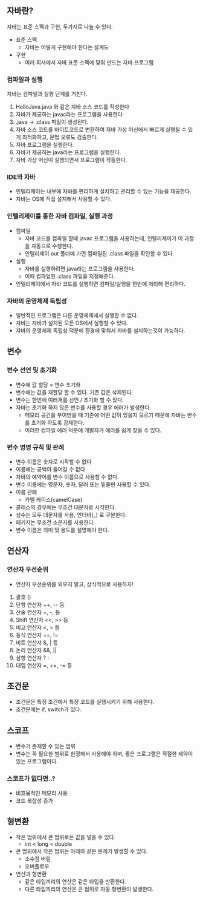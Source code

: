 ## 자바란?
자바는 표준 스펙과 구현, 두가지로 나눌 수 있다.
- 표준 스펙
    - 자바는 어떻게 구현해야 한다는 설계도
- 구현
    - 여러 회사에서 자바 표준 스펙에 맞춰 만드는 자바 프로그램

### 컴파일과 실행
자바는 컴파일과 실행 단계를 거친다.
1. HelloJava.java 와 같은 자바 소스 코드를 작성한다
2. 자바가 제공하는 javac라는 프로그램을 사용한다
3. .java -> .class 파일이 생성된다.
4. 자바 소스 코드를 바이트코드로 변환하여 자바 가상 머신에서 빠르게 실행될 수 있게 최적화하고, 문법 오류도 검출한다.
5. 자바 프로그램을 실행한다.
6. 자바가 제공하는 java라는 프로그램을 실행한다.
7. 자바 가상 머신이 실행되면서 프로그램이 작동한다.

### IDE와 자바
- 인텔리제이는 내부에 자바를 편리하게 설치하고 관리할 수 있는 기능을 제공한다.
- 자바는 OS에 직접 설치해서 사용할 수 있다.

### 인텔리제이를 통한 자바 컴파일, 실행 과정
- 컴파일
  - 자바 코드를 컴파일 할때 javac 프로그램을 사용하는데, 인텔리제이가 이 과정을 자동으로 수행한다.
  - 인텔리제이 out 폴더에 가면 컴파일된 .class 파일을 확인할 수 있다.
- 실행
  - 자바를 실행하려면 java라는 프로그램을 사용한다.
  - 이때 컴파일된 .class 파일을 지정해준다.
- 인텔리제이에서 자바 코드를 실행하면 컴파일/실행을 한번에 처리해 편리하다.

### 자바의 운영체제 독립성
- 일반적인 프로그램은 다른 운영체제에서 실행할 수 없다.
- 자바는 자바가 설치된 모든 OS에서 실행할 수 있다.
- 자바의 운영체제 독립성 덕분에 환경에 맞춰서 자바를 설치하는것이 가능하다.

## 변수

### 변수 선언 및 초기화
- 변수에 값 할당 = 변수 초기화
- 변수에는 값을 재할당 할 수 있다. 기존 값은 삭제된다.
- 변수는 한번에 여러개를 선언 / 초기화 할 수 있다.
- 자바는 초기화 하지 않은 변수를 사용할 경우 에러가 발생한다.
  - 메모리 공긴을 부여받을 때 기존에 어떤 값이 있을지 모르기 때문에 자바는 변수를 초기화 하도록 강제한다.
  - 이러한 컴파일 에러 덕분에 개발자가 에러를 쉽게 찾을 수 있다.

### 변수 명명 규칙 및 관례
- 변수 이름은 숫자로 시작할 수 없다
- 이름에는 공백이 들어갈 수 없다
- 자바의 예약어를 변수 이름으로 사용할 수 없다.
- 변수 이름에는 영문자, 숫자, 달러 또는 밑줄만 사용할 수 있다.
- 이름 관례
  - 카멜 케이스(camelCase)
- 클래스의 경우에는 무조건 대문자로 시작한다.
- 상수는 모두 대문자를 사용, 언더바(_) 로 구분한다.
- 패키지는 무조건 소문자를 사용한다.
- 변수 이름은 의미 및 용도를 설명해야 한다.

## 연산자

### 연산자 우선순위
- 연산자 우선순위를 외우지 말고, 상식적으로 사용하자!
1. 괄호 ()
2. 단항 연산자 ++, -- 등
3. 산술 연산자 +, -, 등
4. Shift 연산자 <<, >> 등
5. 비교 연산자 <, > 등
6. 등식 연산자 ==, !=
7. 비트 연산자 &, | 등
8. 논리 연산자 &&, ||
9. 삼항 연산자 ? :
10. 대입 연산자 =, +=, -= 등

## 조건문

- 조건문은 특정 조건에서 특정 코드를 실행시키기 위해 사용한다.
- 조건문에는 if, switch가 있다.

## 스코프

- 변수가 존재할 수 있는 범위
- 변수는 꼭 필요한 범위로 한정해서 사용해야 하며, 좋은 프로그램은 적절한 제약이 있는 프로그램이다.

### 스코프가 없다면..?
- 비효율적인 메모리 사용
- 코드 복잡성 증가

## 형변환
- 작은 범위에서 큰 범위로는 값을 넣을 수 있다.
  - int < long < double
- 큰 범위에서 작은 범위는 아래와 같은 문제가 발생할 수 있다.
  - 소수점 버림
  - 오버플로우
- 연산과 형변환
  - 같은 타입끼리의 연산은 같은 타입을 반환한다.
  - 다른 타입끼리의 연산은 큰 범위로 자동 형변환이 발생한다.